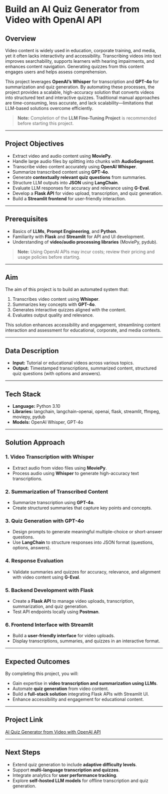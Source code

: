 # Build an AI Quiz Generator from Video with OpenAI API

## Overview

Video content is widely used in education, corporate training, and media, yet it often lacks interactivity and accessibility. Transcribing videos into text improves searchability, supports learners with hearing impairments, and enhances content navigation. Generating quizzes from this content engages users and helps assess comprehension.  

This project leverages **OpenAI’s Whisper** for transcription and **GPT-4o** for summarization and quiz generation. By automating these processes, the project provides a scalable, high-accuracy solution that converts videos into structured text and interactive quizzes. Traditional manual approaches are time-consuming, less accurate, and lack scalability—limitations that LLM-based solutions overcome efficiently.

> **Note:** Completion of the **LLM Fine-Tuning Project** is recommended before starting this project.

---

## Project Objectives

- Extract video and audio content using **MoviePy**.  
- Handle large audio files by splitting into chunks with **AudioSegment**.  
- Transcribe video content accurately using **OpenAI Whisper**.  
- Summarize transcribed content using **GPT-4o**.  
- Generate **contextually relevant quiz questions** from summaries.  
- Structure LLM outputs into **JSON** using **LangChain**.  
- Evaluate LLM responses for accuracy and relevance using **G-Eval**.  
- Develop a **Flask API** for video upload, transcription, and quiz generation.  
- Build a **Streamlit frontend** for user-friendly interaction.  

---

## Prerequisites

- Basics of **LLMs**, **Prompt Engineering**, and **Python**.  
- Familiarity with **Flask** and **Streamlit** for API and UI development.  
- Understanding of **video/audio processing libraries** (MoviePy, pydub).  

> **Note:** Using OpenAI APIs may incur costs; review their pricing and usage policies before starting.

---

## Aim

The aim of this project is to build an automated system that:  
1. Transcribes video content using **Whisper**.  
2. Summarizes key concepts with **GPT-4o**.  
3. Generates interactive quizzes aligned with the content.  
4. Evaluates output quality and relevance.  

This solution enhances accessibility and engagement, streamlining content interaction and assessment for educational, corporate, and media contexts.

---

## Data Description

- **Input:** Tutorial or educational videos across various topics.  
- **Output:** Timestamped transcriptions, summarized content, structured quiz questions (with options and answers).

---

## Tech Stack

- **Language:** Python 3.10  
- **Libraries:** langchain, langchain-openai, openai, flask, streamlit, ffmpeg, moviepy, pydub  
- **Models:** OpenAI Whisper, GPT-4o  

---

## Solution Approach

### 1. Video Transcription with Whisper
- Extract audio from video files using **MoviePy**.  
- Process audio using **Whisper** to generate high-accuracy text transcriptions.  

### 2. Summarization of Transcribed Content
- Summarize transcription using **GPT-4o**.  
- Create structured summaries that capture key points and concepts.

### 3. Quiz Generation with GPT-4o
- Design prompts to generate meaningful multiple-choice or short-answer questions.  
- Use **LangChain** to structure responses into JSON format (questions, options, answers).  

### 4. Response Evaluation
- Validate summaries and quizzes for accuracy, relevance, and alignment with video content using **G-Eval**.

### 5. Backend Development with Flask
- Create a **Flask API** to manage video uploads, transcription, summarization, and quiz generation.  
- Test API endpoints locally using **Postman**.

### 6. Frontend Interface with Streamlit
- Build a **user-friendly interface** for video uploads.  
- Display transcriptions, summaries, and quizzes in an interactive format.  

---

## Expected Outcomes

By completing this project, you will:  
- Gain expertise in **video transcription and summarization using LLMs**.  
- Automate **quiz generation** from video content.  
- Build a **full-stack solution** integrating Flask APIs with Streamlit UI.  
- Enhance accessibility and engagement for educational content.  

---

## Project Link

[AI Quiz Generator from Video with OpenAI API](https://www.projectpro.io/project-use-case/ai-quiz-generator-from-video)

---

## Next Steps

- Extend quiz generation to include **adaptive difficulty levels**.  
- Support **multi-language transcription and quizzes**.  
- Integrate analytics for **user performance tracking**.  
- Explore **self-hosted LLM models** for offline transcription and quiz generation.

